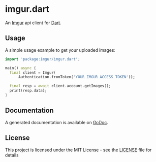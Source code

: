 # imgur.dart

An [Imgur](https://imgur.com/) api client for [Dart](https://dart.dev/).

## Usage

A simple usage example to get your uploaded images:

```dart
import 'package:imgur/imgur.dart';

main() async {
  final client = Imgur(
      Authentication.fromToken('YOUR_IMGUR_ACCESS_TOKEN'));

  final resp = await client.account.getImages();
  print(resp.data);
}
```

## Documentation

A generated documentation is available on [GoDoc](https://godoc.org/github.com/ShellBear/go-blih).

## License

This project is licensed under the MIT License - see the [LICENSE](LICENSE) file for details
